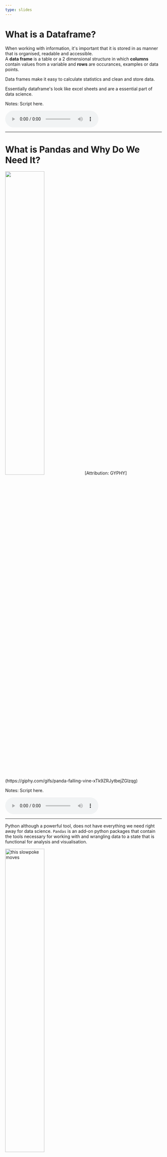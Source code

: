 ```yaml
---
type: slides
---
```


# What is a Dataframe? 

When working with information, it's important that it is stored in as manner that is organised, readable and accessible.    
A **data frame** is a table or a 2 dimensional structure in which **columns** contain values from a variable and **rows** are occurances, examples or data points. 

Data frames make it easy to calculate statistics and clean and store data. 

Essentially dataframe's look like excel sheets and are a essential part of data science.

Notes: Script here. 
<html>
<audio controls >
  <source src="placeholder_audio.mp3" />
</audio></html>

---

# What is Pandas and Why Do We Need It? 
  
<img src='https://media.giphy.com/media/xTk9ZRJytbejZGlzqg/giphy.gif' width="50%">  
[Attribution: GYPHY](https://giphy.com/gifs/panda-falling-vine-xTk9ZRJytbejZGlzqg)

Notes: Script here. 
<html>
<audio controls >
  <source src="placeholder_audio.mp3" />
</audio></html>


---

Python although a powerful tool, does not have everything we need right away for data science. `Pandas` is an add-on python packages that contain the tools necessary for working with and wrangling data to a state that is functional for analysis and visualisation.  

<img src='module1/pandas.gif' alt="this slowpoke moves"  width="50%" alt="404 image"/>


Notes: Script here. 
<html>
<audio controls >
  <source src="placeholder_audio.mp3" />
</audio></html>

---

## Importing Pandas

Before we really start writing any valuable code, we need to tell python that we need our extra tools from the pandas package.   
  
We do this by using the code below: 

```python
import pandas as pd
```
   
We will talk about this further on in the course, but for now, just know that we are equiping our python base with additional abilities. 

   

Notes: Script here. 
<html>
<audio controls >
  <source src="placeholder_audio.mp3" />
</audio></html>

---

## Reading in Data 

Next we can bring in our data with the following code 

```python
df = pd.read_csv('candybars.csv')
df
```

let's break this up: 

`pd` : The package our tool comes from and as we said above we imported `pandas` as `pd`.    
`read_csv()` : The tool that does the job and in this case, it is reading in the `csv` file named `candybars.csv`.   
`df` : The dataframe is now saved as an object called `df` 

Notes: Script here. 
<html>
<audio controls >
  <source src="placeholder_audio.mp3" />
</audio></html>

---

This code produces the following output 

```out

        
```

<img src='module1/candybars_full.jpg' width="60%">


Notes: Script here. 
<html>
<audio controls >
  <source src="placeholder_audio.mp3" />
</audio></html>

---

From this database we can see that there are 25 different candybars and 10 columns. 
We can obtain the names of the columns using this code:

```python
print(df.columns)
```

```out
Index(['candy bar', 'chocolate', 'peanuts', 'caramel', 'nougat',
       'cookie_wafer_rice', 'coconut', 'white_chocolate', 'multi',
       'available_canada_america'],
      dtype='object')
```

Or if you wanted to see the dimensions of the whole dataframe you could code the following: 

```python
print(df.shape)
```

```out
(25, 10)
```

Breaking up this code it just means "From our dataframe that we saved as `df` tell me the  `columns` or tell me the `shape`".

Notes: Script here. 
<html>
<audio controls >
  <source src="placeholder_audio.mp3" />
</audio></html>


---

To find out the length of the dataframe, i.e. the number of rows, we can ask for the `length`. 

```python
print(len(df))
```

```out
25
```

Notice in this case we have the name of the dataframe within the `len` brackets. That's because  `len` is a function whereas the others are attributes. This is going to be discussed later in this course.  For now, be aware that sometimes we are going to be specifying the dataframe before the tool we are using and sometimes within it. 

Notes: Script here. 
<html>
<audio controls >
  <source src="placeholder_audio.mp3" />
</audio></html> 

---

Another important attribute to know is what if we don't want to print the whole table   
We can then specify how many rows of the dataset to show with `df.head()`

```python
print(df.head(2))
```

```out
 
    
```
<img src='module1/df_head.png' width="70%">   
This specifies only 2 rows will be shown. we can specify any number of rows within the brackets or we can leave it empty which will default to 5 rows 

```python
print(df.head())
```

```out
 
    
```
<img src='module1/df_head_2.png' width="70%">    

Notes: Script here. 
<html>
<audio controls >
  <source src="placeholder_audio.mp3" />
</audio></html>

---

# let’s apply what we learned!

Notes: Script here
<html>
<audio controls >
  <source src="placeholder_audio.mp3" />
</audio></html>

